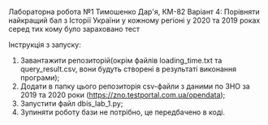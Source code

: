 Лабораторна робота №1
Тимошенко Дар'я, КМ-82
Варіант 4: Порівняти найкращий бал з Історії України у кожному регіоні у 2020 та 2019 роках
серед тих кому було зараховано тест

Інструкція з запуску:
1. Завантажити репозиторій(окрім файлів loading_time.txt та query_result.csv, вони будуть створені в результаті виконання програми);
2. Додати в папку цього репозиторія csv-файли з даними по ЗНО за 2019 та 2020 роки (https://zno.testportal.com.ua/opendata);
3. Запустити файл dbis_lab_1.py;
4. Зупиняти роботу бази не потрібно, це передбачено в коді. 
